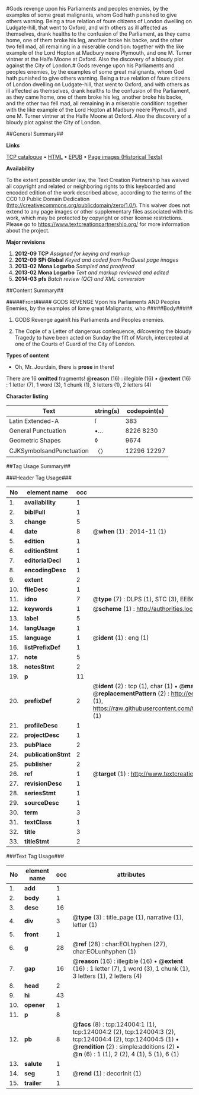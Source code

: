 #Gods revenge upon his Parliaments and peoples enemies, by the examples of some great malignants, whom God hath punished to give others warning. Being a true relation of foure citizens of London dwelling on Ludgate-hill, that went to Oxford, and with others as ill affected as themselves, drank healths to the confusion of the Parliament, as they came home, one of them broke his leg, another broke his backe, and the other two fell mad, all remaining in a miserable condition: together with the like example of the Lord Hopton at Madbury neere Plymouth, and one M. Turner vintner at the Halfe Moone at Oxford. Also the discovery of a bloudy plot against the City of London.#
Gods revenge upon his Parliaments and peoples enemies, by the examples of some great malignants, whom God hath punished to give others warning. Being a true relation of foure citizens of London dwelling on Ludgate-hill, that went to Oxford, and with others as ill affected as themselves, drank healths to the confusion of the Parliament, as they came home, one of them broke his leg, another broke his backe, and the other two fell mad, all remaining in a miserable condition: together with the like example of the Lord Hopton at Madbury neere Plymouth, and one M. Turner vintner at the Halfe Moone at Oxford. Also the discovery of a bloudy plot against the City of London.

##General Summary##

**Links**

[TCP catalogue](http://www.ota.ox.ac.uk/tcp/)  • 
[HTML](http://tei.it.ox.ac.uk/tcp/Texts-HTML/free/A86/A86065.html)  • 
[EPUB](http://tei.it.ox.ac.uk/tcp/Texts-EPUB/free/A86/A86065.epub) • 
[Page images (Historical Texts)](https://historicaltexts.jisc.ac.uk/eebo-99871592e)

**Availability**

To the extent possible under law, the Text Creation Partnership has waived all copyright and related or neighboring rights to this keyboarded and encoded edition of the work described above, according to the terms of the CC0 1.0 Public Domain Dedication (http://creativecommons.org/publicdomain/zero/1.0/). This waiver does not extend to any page images or other supplementary files associated with this work, which may be protected by copyright or other license restrictions. Please go to https://www.textcreationpartnership.org/ for more information about the project.

**Major revisions**

1. __2012-09__ __TCP__ *Assigned for keying and markup*
1. __2012-09__ __SPi Global__ *Keyed and coded from ProQuest page images*
1. __2013-02__ __Mona Logarbo__ *Sampled and proofread*
1. __2013-02__ __Mona Logarbo__ *Text and markup reviewed and edited*
1. __2014-03__ __pfs__ *Batch review (QC) and XML conversion*

##Content Summary##

#####Front#####
GODS REVENGE Vpon his Parliaments AND Peoples Enemies, by the examples of ſome great Malignants, who
#####Body#####

1. GODS Revenge againſt his Parliaments and Peoples enemies.

1. The Copie of a Letter of dangerous conſequence, diſcovering the bloudy Tragedy to have been acted on Sunday the fift of March, intercepted at one of the Courts of Guard of the City of London.

**Types of content**

  * Oh, Mr. Jourdain, there is **prose** in there!

There are 16 **omitted** fragments! 
 @__reason__ (16) : illegible (16)  •  @__extent__ (16) : 1 letter (7), 1 word (3), 1 chunk (1), 3 letters (1), 2 letters (4)

**Character listing**


|Text|string(s)|codepoint(s)|
|---|---|---|
|Latin Extended-A|ſ|383|
|General Punctuation|•…|8226 8230|
|Geometric Shapes|◊|9674|
|CJKSymbolsandPunctuation|〈〉|12296 12297|

##Tag Usage Summary##

###Header Tag Usage###

|No|element name|occ|attributes|
|---|---|---|---|
|1.|__availability__|1||
|2.|__biblFull__|1||
|3.|__change__|5||
|4.|__date__|8| @__when__ (1) : 2014-11 (1)|
|5.|__edition__|1||
|6.|__editionStmt__|1||
|7.|__editorialDecl__|1||
|8.|__encodingDesc__|1||
|9.|__extent__|2||
|10.|__fileDesc__|1||
|11.|__idno__|7| @__type__ (7) : DLPS (1), STC (3), EEBO-CITATION (1), PROQUEST (1), VID (1)|
|12.|__keywords__|1| @__scheme__ (1) : http://authorities.loc.gov/ (1)|
|13.|__label__|5||
|14.|__langUsage__|1||
|15.|__language__|1| @__ident__ (1) : eng (1)|
|16.|__listPrefixDef__|1||
|17.|__note__|5||
|18.|__notesStmt__|2||
|19.|__p__|11||
|20.|__prefixDef__|2| @__ident__ (2) : tcp (1), char (1)  •  @__matchPattern__ (2) : ([0-9\-]+):([0-9IVX]+) (1), (.+) (1)  •  @__replacementPattern__ (2) : http://eebo.chadwyck.com/downloadtiff?vid=$1&page=$2 (1), https://raw.githubusercontent.com/textcreationpartnership/Texts/master/tcpchars.xml#$1 (1)|
|21.|__profileDesc__|1||
|22.|__projectDesc__|1||
|23.|__pubPlace__|2||
|24.|__publicationStmt__|2||
|25.|__publisher__|2||
|26.|__ref__|1| @__target__ (1) : http://www.textcreationpartnership.org/docs/. (1)|
|27.|__revisionDesc__|1||
|28.|__seriesStmt__|1||
|29.|__sourceDesc__|1||
|30.|__term__|3||
|31.|__textClass__|1||
|32.|__title__|3||
|33.|__titleStmt__|2||


###Text Tag Usage###

|No|element name|occ|attributes|
|---|---|---|---|
|1.|__add__|1||
|2.|__body__|1||
|3.|__desc__|16||
|4.|__div__|3| @__type__ (3) : title_page (1), narrative (1), letter (1)|
|5.|__front__|1||
|6.|__g__|28| @__ref__ (28) : char:EOLhyphen (27), char:EOLunhyphen (1)|
|7.|__gap__|16| @__reason__ (16) : illegible (16)  •  @__extent__ (16) : 1 letter (7), 1 word (3), 1 chunk (1), 3 letters (1), 2 letters (4)|
|8.|__head__|2||
|9.|__hi__|43||
|10.|__opener__|1||
|11.|__p__|8||
|12.|__pb__|8| @__facs__ (8) : tcp:124004:1 (1), tcp:124004:2 (2), tcp:124004:3 (2), tcp:124004:4 (2), tcp:124004:5 (1)  •  @__rendition__ (2) : simple:additions (2)  •  @__n__ (6) : 1 (1), 2 (2), 4 (1), 5 (1), 6 (1)|
|13.|__salute__|1||
|14.|__seg__|1| @__rend__ (1) : decorInit (1)|
|15.|__trailer__|1||
